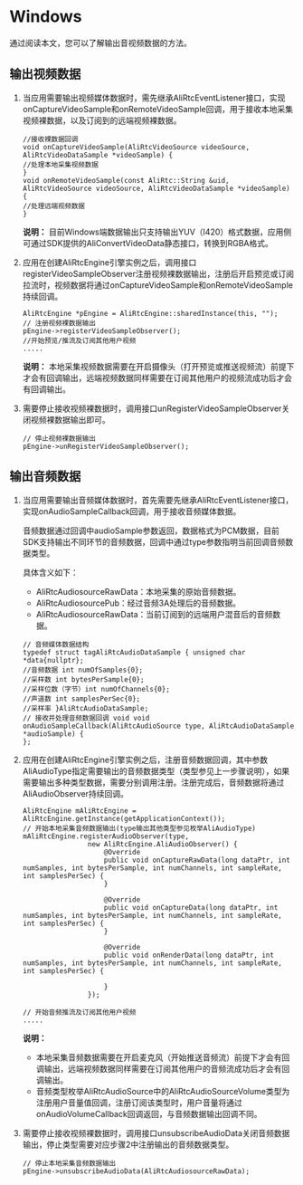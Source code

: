 # Windows

通过阅读本文，您可以了解输出音视频数据的方法。

## 输出视频数据

1.  当应用需要输出视频媒体数据时，需先继承AliRtcEventListener接口，实现onCaptureVideoSample和onRemoteVideoSample回调，用于接收本地采集视频裸数据，以及订阅到的远端视频裸数据。

    ```
    //接收裸数据回调 
    void onCaptureVideoSample(AliRtcVideoSource videoSource, AliRtcVideoDataSample *videoSample) {
    //处理本地采集视频数据 
    }
    void onRemoteVideoSample(const AliRtc::String &uid, AliRtcVideoSource videoSource, AliRtcVideoDataSample *videoSample) { 
    //处理远端视频数据
    }
    ```

    **说明：** 目前Windows端数据输出只支持输出YUV（I420）格式数据，应用侧可通过SDK提供的AliConvertVideoData静态接口，转换到RGBA格式。

2.  应用在创建AliRtcEngine引擎实例之后，调用接口registerVideoSampleObserver注册视频裸数据输出，注册后开启预览或订阅拉流时，视频数据将通过onCaptureVideoSample和onRemoteVideoSample持续回调。

    ```
    AliRtcEngine *pEngine = AliRtcEngine::sharedInstance(this, "");
    // 注册视频裸数据输出
    pEngine->registerVideoSampleObserver();
    //开始预览/推流及订阅其他用户视频
    .....
    ```

    **说明：** 本地采集视频数据需要在开启摄像头（打开预览或推送视频流）前提下才会有回调输出，远端视频数据同样需要在订阅其他用户的视频流成功后才会有回调输出。

3.  需要停止接收视频裸数据时，调用接口unRegisterVideoSampleObserver关闭视频裸数据输出即可。

    ```
    // 停止视频裸数据输出
    pEngine->unRegisterVideoSampleObserver();
    ```


## 输出音频数据

1.  当应用需要输出音频媒体数据时，首先需要先继承AliRtcEventListener接口，实现onAudioSampleCallback回调，用于接收音频媒体数据。

    音频数据通过回调中audioSample参数返回，数据格式为PCM数据，目前SDK支持输出不同环节的音频数据，回调中通过type参数指明当前回调音频数据类型。

    具体含义如下：

    -   AliRtcAudiosourceRawData：本地采集的原始音频数据。
    -   AliRtcAudiosourcePub：经过音频3A处理后的音频数据。
    -   AliRtcAudiosourceRawData：当前订阅到的远端用户混音后的音频数据。
    ```
    // 音频媒体数据结构 
    typedef struct tagAliRtcAudioDataSample { unsigned char *data{nullptr}; 
    //音频数据 int numOfSamples{0}; 
    //采样数 int bytesPerSample{0}; 
    //采样位数（字节）int numOfChannels{0}; 
    //声道数 int samplesPerSec{0}; 
    //采样率 }AliRtcAudioDataSample;
    // 接收并处理音频数据回调 void void onAudioSampleCallback(AliRtcAudioSource type, AliRtcAudioDataSample *audioSample) {
    };
    ```

2.  应用在创建AliRtcEngine引擎实例之后，注册音频数据回调，其中参数AliAudioType指定需要输出的音频数据类型（类型参见上一步骤说明），如果需要输出多种类型数据，需要分别调用注册。注册完成后，音频数据将通过AliAudioObserver持续回调。

    ```
    AliRtcEngine mAliRtcEngine = AliRtcEngine.getInstance(getApplicationContext());    
    // 开始本地采集音频数据输出(type输出其他类型参见枚举AliAudioType)
    mAliRtcEngine.registerAudioObserver(type,
                    new AliRtcEngine.AliAudioObserver() {
                        @Override
                        public void onCaptureRawData(long dataPtr, int numSamples, int bytesPerSample, int numChannels, int sampleRate, int samplesPerSec) {
                        }
    
                        @Override
                        public void onCaptureData(long dataPtr, int numSamples, int bytesPerSample, int numChannels, int sampleRate, int samplesPerSec) {
                        }
    
                        @Override
                        public void onRenderData(long dataPtr, int numSamples, int bytesPerSample, int numChannels, int sampleRate, int samplesPerSec) {
    
                        }
                    });
    
    // 开始音频推流及订阅其他用户视频
    .....
    ```

    **说明：**

    -   本地采集音频数据需要在开启麦克风（开始推送音频流）前提下才会有回调输出，远端视频数据同样需要在订阅其他用户的音频流成功后才会有回调输出。
    -   音频类型枚举AliRtcAudioSource中的AliRtcAudioSourceVolume类型为注册用户音量值回调，注册订阅该类型时，用户音量将通过onAudioVolumeCallback回调返回，与音频数据输出回调不同。
3.  需要停止接收视频裸数据时，调用接口unsubscribeAudioData关闭音频数据输出，停止类型需要对应步骤2中注册输出的音频数据类型。

    ```
    // 停止本地采集音频数据输出
    pEngine->unsubscribeAudioData(AliRtcAudiosourceRawData);
    ```


